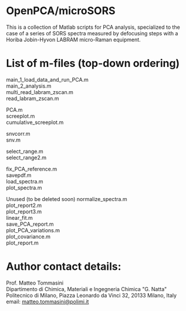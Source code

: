 # OpenPCA/microSORS
 This is a collection of Matlab scripts for PCA analysis, specialized to the case of a series of SORS spectra measured by defocusing steps with a Horiba Jobin-Hyvon LABRAM micro-Raman equipment.

 List of m-files (top-down ordering)
 ===================================

main_1_load_data_and_run_PCA.m  
main_2_analysis.m               
multi_read_labram_zscan.m       
read_labram_zscan.m             

PCA.m                           
screeplot.m                     
cumulative_screeplot.m          

snvcorr.m                       
snv.m                           

select_range.m                  
select_range2.m                 

fix_PCA_reference.m             
savepdf.m                       
load_spectra.m                  
plot_spectra.m                  



Unused (to be deleted soon)
normalize_spectra.m             
plot_report2.m                  
plot_report3.m                  
linear_fit.m                    
save_PCA_report.m               
plot_PCA_variations.m           
plot_covariance.m               
plot_report.m                   


# Author contact details:
 Prof. Matteo Tommasini  
 Dipartimento di Chimica, Materiali e Ingegneria Chimica "G. Natta"  
 Politecnico di Milano, Piazza Leonardo da Vinci 32, 20133 Milano, Italy  
 email: matteo.tommasini@polimi.it  
 



